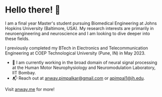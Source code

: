 # Hello there! 🦾

I am a final year Master's student pursuing Biomedical Engineering at Johns Hopkins University (Baltimore, USA). My research interests are primarily in neuroengineering and neuroscience and I am looking to dive deeper into these fields.

I previously completed my BTech in Electronics and Telecommunication Engineering at COEP Technological University (Pune, IN) in May 2023.

- 🧠 I am currently working in the broad domain of neural signal processing at the Human Motor Neurophysiology and Neuromodulation Laboratory, IIT Bombay.
- 📬 Reach out at anway.pimpalkar@gmail.com or apimpal1@jh.edu.

Visit [anway.me](https://anway.me) for more!

